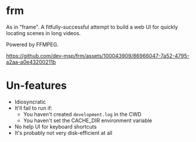# frm

As in "frame". A fitfully-successful attempt to build a web UI for quickly locating scenes in long videos.

Powered by FFMPEG.

https://github.com/dev-msp/frm/assets/100043909/86966047-7a52-4795-a2aa-a0e43200211b

# Un-features

- Idiosyncratic
- It'll fail to run if:
  - You haven't created `development.log` in the CWD
  - You haven't set the CACHE_DIR environment variable
- No help UI for keyboard shortcuts
- It's probably not very disk-efficient at all
